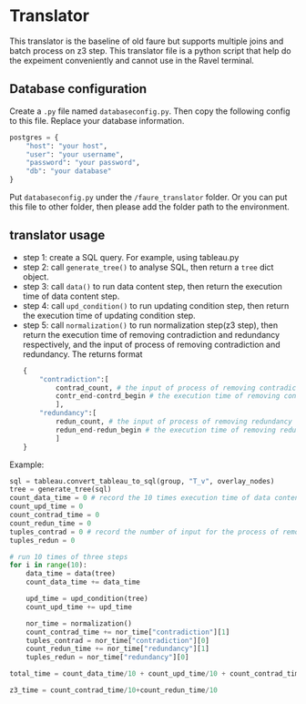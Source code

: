# Translator

This translator is the baseline of old faure but supports multiple joins and batch process on z3 step. This translator file is a python script that help do the expeiment conveniently and cannot use in the Ravel terminal.

## Database configuration

Create a `.py` file named `databaseconfig.py`. Then copy the following config to this file. Replace your database information.

```python
postgres = {
    "host": "your host",
    "user": "your username",
    "password": "your password",
    "db": "your database"
}
```

Put `databaseconfig.py` under the `/faure_translator` folder. Or you can put this file to other folder, then please add the folder path to the environment.

## translator usage

- step 1: create a SQL query. For example, using tableau.py
- step 2: call `generate_tree()` to analyse SQL, then return a `tree` dict object.
- step 3: call `data()` to run data content step, then return the execution time of data content step.
- step 4: call `upd_condition()` to run updating condition step, then return the execution time of updating condition step.
- step 5: call `normalization()` to run normalization step(z3 step), then return the execution time of removing contradiction and redundancy respectively, and the input of process of removing contradiction and redundancy. 
    The returns format 
    ```python
    {  
        "contradiction":[
            contrad_count, # the input of process of removing contradiction
            contr_end-contrd_begin # the execution time of removing contradiction
            ], 
        "redundancy":[
            redun_count, # the input of process of removing redundancy
            redun_end-redun_begin # the execution time of removing redundancy
            ]
    }
    ```

Example:

```python
sql = tableau.convert_tableau_to_sql(group, "T_v", overlay_nodes)
tree = generate_tree(sql)
count_data_time = 0 # record the 10 times execution time of data content step
count_upd_time = 0
count_contrad_time = 0
count_redun_time = 0
tuples_contrad = 0 # record the number of input for the process of removing contradiction
tuples_redun = 0

# run 10 times of three steps
for i in range(10):
    data_time = data(tree)
    count_data_time += data_time

    upd_time = upd_condition(tree)
    count_upd_time += upd_time

    nor_time = normalization()
    count_contrad_time += nor_time["contradiction"][1]
    tuples_contrad = nor_time["contradiction"][0]
    count_redun_time += nor_time["redundancy"][1]
    tuples_redun = nor_time["redundancy"][0]

total_time = count_data_time/10 + count_upd_time/10 + count_contrad_time/10 + count_redun_time/10

z3_time = count_contrad_time/10+count_redun_time/10


```